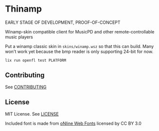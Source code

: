 # Thinamp

EARLY STAGE OF DEVELOPMENT, PROOF-OF-CONCEPT

Winamp-skin compatible client for MusicPD and other remote-controllable music players

Put a winamp classic skin in `skins/winamp.wsz` so that this can build. Many won't work yet because the bmp reader is only supporting 24-bit for now.

```
lix run openfl test PLATFORM
```

## Contributing

See [CONTRIBUTING](CONTRIBUTING.md)

## License

MIT License. See [LICENSE](LICENSE)

Included font is made from <a href="http://www.onlinewebfonts.com">oNline Web Fonts</a> licensed by CC BY 3.0